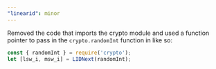 ```yaml
---
"linearid": minor
---
```


Removed the code that imports the crypto module and used a function pointer to pass in the `crypto.randomInt` function in like so:

```JavaScript
const { randomInt } = require('crypto');
let [lsw_i, msw_i] = LIDNext(randomInt);
```
